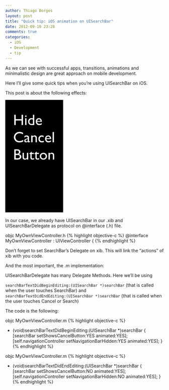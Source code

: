 ```yaml
---
author: Thiago Borges
layout: post
title: "Quick tip: iOS animation on UISearchBar"
date: 2012-09-10 23:28
comments: true
categories:
  - iOS
  - Development
  - tip
---
```


As we can see with successful apps, transitions, animations and minimalistic design are great approach on mobile development.

Here I’ll give some quick tips when you’re using UISearchBar on iOS.

<!--more-->

This post is about the following effects:

![image](/images/posts/2013-06-22/UISearchBar.gif)

In our case, we already have UISearchBar in our .xib and UISearchBarDelegate as protocol on @interface (.h) file.

objc MyOwnViewController.h
{% highlight objective-c %}
@interface MyOwnViewController : UIViewController <UISearchBarDelegate> {
{% endhighlight %}

Don’t forget to set SearchBar’s Delegate on xib. This will link the “actions” of xib with you code.

And the most important, the .m implementation:

UISearchBarDelegate has many Delegate Methods. Here we’ll be using

`searchBarTextDidBeginEditing:(UISearchBar *)searchBar` (that is called when the user touches SearchBar) and<br />
`searchBarTextDidEndEditing:(UISearchBar *)searchBar` (that is called when the user touches Cancel or Search)

The code is the following:

objc MyOwnViewController.m
{% highlight objective-c %}
- (void)searchBarTextDidBeginEditing:(UISearchBar *)searchBar {
    [searchBar setShowsCancelButton:YES animated:YES];
    [self.navigationController setNavigationBarHidden:YES animated:YES];
}
{% endhighlight %}

objc MyOwnViewController.m
{% highlight objective-c %}
- (void)searchBarTextDidEndEditing:(UISearchBar *)searchBar {
    [searchBar setShowsCancelButton:NO animated:YES];
    [self.navigationController setNavigationBarHidden:NO animated:YES];
}
{% endhighlight %}
